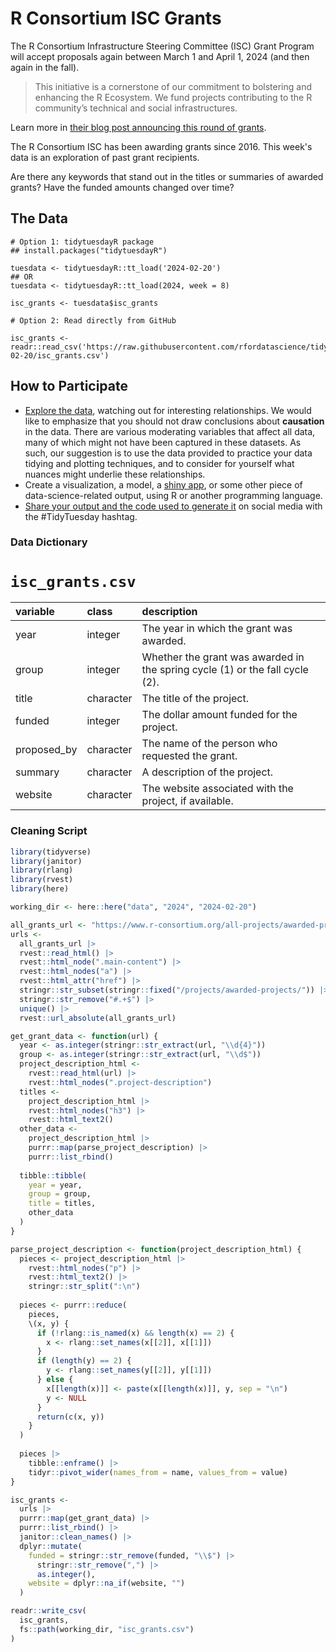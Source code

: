 # R Consortium ISC Grants

The R Consortium Infrastructure Steering Committee (ISC) Grant Program will accept proposals again between March 1 and April 1, 2024 (and then again in the fall).

> This initiative is a cornerstone of our commitment to bolstering and enhancing the R Ecosystem. We fund projects contributing to the R community’s technical and social infrastructures.

Learn more in [their blog post announcing this round of grants](https://www.r-consortium.org/blog/2024/02/08/r-consortium-infrastructure-steering-committee-isc-grant-program-accepting-proposals-starting-march-1st).

The R Consortium ISC has been awarding grants since 2016.
This week's data is an exploration of past grant recipients.

Are there any keywords that stand out in the titles or summaries of awarded grants?
Have the funded amounts changed over time?

## The Data

```{r}
# Option 1: tidytuesdayR package 
## install.packages("tidytuesdayR")

tuesdata <- tidytuesdayR::tt_load('2024-02-20')
## OR
tuesdata <- tidytuesdayR::tt_load(2024, week = 8)

isc_grants <- tuesdata$isc_grants

# Option 2: Read directly from GitHub

isc_grants <- readr::read_csv('https://raw.githubusercontent.com/rfordatascience/tidytuesday/main/data/2024/2024-02-20/isc_grants.csv')
```

## How to Participate

- [Explore the data](https://r4ds.hadley.nz/), watching out for interesting relationships. We would like to emphasize that you should not draw conclusions about **causation** in the data. There are various moderating variables that affect all data, many of which might not have been captured in these datasets. As such, our suggestion is to use the data provided to practice your data tidying and plotting techniques, and to consider for yourself what nuances might underlie these relationships.
- Create a visualization, a model, a [shiny app](https://shiny.posit.co/), or some other piece of data-science-related output, using R or another programming language.
- [Share your output and the code used to generate it](../../../sharing.md) on social media with the #TidyTuesday hashtag.

### Data Dictionary

# `isc_grants.csv`

|variable    |class     |description         |
|:-----------|:---------|:-------------------|
|year        |integer   |The year in which the grant was awarded. |
|group       |integer   |Whether the grant was awarded in the spring cycle (1) or the fall cycle (2). |
|title       |character |The title of the project. |
|funded      |integer   |The dollar amount funded for the project. |
|proposed_by |character |The name of the person who requested the grant. |
|summary     |character |A description of the project. |
|website     |character |The website associated with the project, if available. |

### Cleaning Script

``` r
library(tidyverse)
library(janitor)
library(rlang)
library(rvest)
library(here)

working_dir <- here::here("data", "2024", "2024-02-20")

all_grants_url <- "https://www.r-consortium.org/all-projects/awarded-projects"
urls <-
  all_grants_url |> 
  rvest::read_html() |> 
  rvest::html_node(".main-content") |> 
  rvest::html_nodes("a") |> 
  rvest::html_attr("href") |> 
  stringr::str_subset(stringr::fixed("/projects/awarded-projects/")) |> 
  stringr::str_remove("#.+$") |> 
  unique() |> 
  rvest::url_absolute(all_grants_url)

get_grant_data <- function(url) {
  year <- as.integer(stringr::str_extract(url, "\\d{4}"))
  group <- as.integer(stringr::str_extract(url, "\\d$"))
  project_description_html <- 
    rvest::read_html(url) |> 
    rvest::html_nodes(".project-description") 
  titles <- 
    project_description_html |> 
    rvest::html_nodes("h3") |> 
    rvest::html_text2()
  other_data <- 
    project_description_html |> 
    purrr::map(parse_project_description) |> 
    purrr::list_rbind()
  
  tibble::tibble(
    year = year,
    group = group,
    title = titles,
    other_data
  )
}

parse_project_description <- function(project_description_html) {
  pieces <- project_description_html |> 
    rvest::html_nodes("p") |> 
    rvest::html_text2() |> 
    stringr::str_split(":\n")
  
  pieces <- purrr::reduce(
    pieces,
    \(x, y) {
      if (!rlang::is_named(x) && length(x) == 2) {
        x <- rlang::set_names(x[[2]], x[[1]])
      }
      if (length(y) == 2) {
        y <- rlang::set_names(y[[2]], y[[1]])
      } else {
        x[[length(x)]] <- paste(x[[length(x)]], y, sep = "\n")
        y <- NULL
      }
      return(c(x, y))
    }
  )
  
  pieces |> 
    tibble::enframe() |> 
    tidyr::pivot_wider(names_from = name, values_from = value)
}

isc_grants <- 
  urls |> 
  purrr::map(get_grant_data) |> 
  purrr::list_rbind() |> 
  janitor::clean_names() |> 
  dplyr::mutate(
    funded = stringr::str_remove(funded, "\\$") |> 
      stringr::str_remove(",") |> 
      as.integer(),
    website = dplyr::na_if(website, "")
  )

readr::write_csv(
  isc_grants,
  fs::path(working_dir, "isc_grants.csv")
)
```

